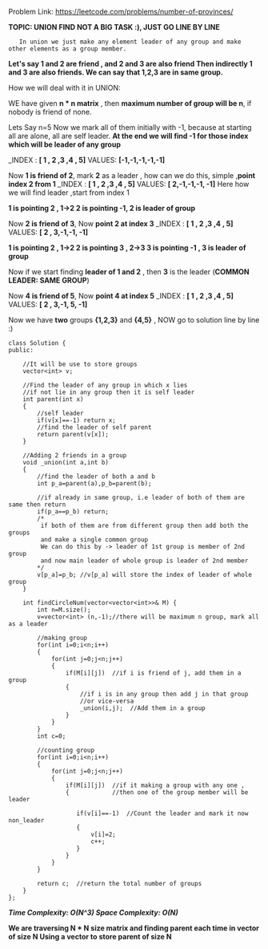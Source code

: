 
Problem Link: https://leetcode.com/problems/number-of-provinces/

**TOPIC: UNION FIND
   NOT A BIG TASK :), JUST GO LINE BY LINE** 

       In union we just make any element leader of any group and make other elements as a group member.

**Let's say 1 and 2 are friend , and 2 and 3 are also friend 
Then indirectly 1 and 3 are also friends. We can say that 1,2,3 are in same group.**

How we will deal with it in UNION:

WE have given **n * n matrix** , then **maximum number of group will be n**, if nobody is friend of none.

Lets Say n=5
Now we mark all of them initially with -1, because at starting all are alone, all are self leader.
**At the end we will find -1 for those index which will be leader of any group**

 _INDEX :     **[ 1 ,  2 ,3 ,4 ,   5]**
VALUES: **[-1,-1,-1,-1,-1]**

Now **1 is friend of 2**, mark **2** as a leader , how can we do this, simple ,**point index 2 from 1**
 _INDEX :     **[ 1 ,  2 ,3 ,4 ,   5]**
VALUES: **[  2,-1,-1,-1, -1]**
Here how we will find leader ,start from index 1

**1 is pointing 2 , 1->2
2 is pointing -1, 2 is leader of group**


Now **2 is friend of 3**, Now **point 2 at index 3**
 _INDEX :     **[ 1 ,  2 ,3 ,4 ,   5]**
VALUES: **[  2 , 3,-1,-1, -1]**

**1 is pointing 2 , 1->2
2 is pointing 3 , 2->3
3 is pointing -1 , 3 is leader of group**


Now if we start finding **leader of 1 and 2** , then **3** is the leader (**COMMON LEADER: SAME GROUP**)

Now **4 is friend of 5**, Now **point 4 at index 5**
 _INDEX :     **[ 1 ,  2 ,3 ,4 ,   5]**
VALUES: **[  2 , 3,-1, 5, -1]**

Now we have **two** groups **{1,2,3}** and **{4,5}** , NOW go to solution line by line :)
 
```
class Solution {
public:
    
    //It will be use to store groups
    vector<int> v;
    
    //Find the leader of any group in which x lies
    //if not lie in any group then it is self leader
    int parent(int x)
    {
        //self leader
        if(v[x]==-1) return x; 
        //find the leader of self parent
        return parent(v[x]);
    }
    
    //Adding 2 friends in a group
    void _union(int a,int b)
    {
        //find the leader of both a and b
        int p_a=parent(a),p_b=parent(b);
        
        //if already in same group, i.e leader of both of them are same then return
        if(p_a==p_b) return; 
        /*
         if both of them are from different group then add both the groups 
         and make a single common group
         We can do this by -> leader of 1st group is member of 2nd group 
         and now main leader of whole group is leader of 2nd member
        */ 
        v[p_a]=p_b; //v[p_a] will store the index of leader of whole group
    }
    
    int findCircleNum(vector<vector<int>>& M) { 
        int n=M.size();
        v=vector<int> (n,-1);//there will be maximum n group, mark all as a leader
        
        //making group
        for(int i=0;i<n;i++)
        {
            for(int j=0;j<n;j++)
            {
                if(M[i][j])  //if i is friend of j, add them in a group
                { 
                    //if i is in any group then add j in that group
                    //or vice-versa
                    _union(i,j);  //Add them in a group
                }
            }
        }
        int c=0; 
        
        //counting group
        for(int i=0;i<n;i++)
        {
            for(int j=0;j<n;j++)
            {
                if(M[i][j])  //if it making a group with any one , 
                {            //then one of the group member will be leader
                    
                   if(v[i]==-1)  //Count the leader and mark it now non_leader
                   {  
                       v[i]=2;
                       c++;
                   }
                }
            }
        }
        
        return c;  //return the total number of groups
    }
};
```

***Time Complexity: O(N^3)
Space Complexity: O(N)***  

**We are traversing N * N size matrix and finding parent each time in vector  of size N
Using a vector to store parent of size N**

